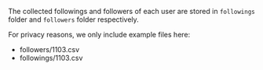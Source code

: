 The collected followings and followers of each user are stored in `followings` folder and `followers` folder respectively. 

For privacy reasons, we only include example files here:

- followers/1103.csv
- followings/1103.csv